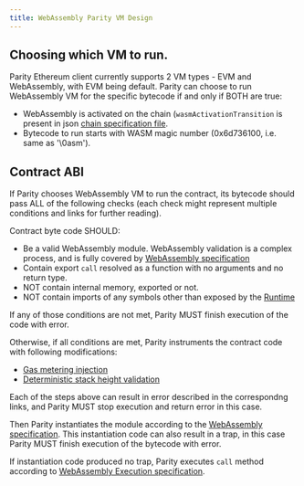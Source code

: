 ```yaml
---
title: WebAssembly Parity VM Design
---
```


## Choosing which VM to run.

Parity Ethereum client currently supports 2 VM types - EVM and WebAssembly, with EVM being default. Parity can choose to run WebAssembly VM for the specific bytecode if and only if BOTH are true:

- WebAssembly is activated on the chain (`wasmActivationTransition` is present in json [chain specification file](Chain-specification.md).
- Bytecode to run starts with WASM magic number (0x6d736100, i.e. same as '\0asm').

## Contract ABI

If Parity chooses WebAssembly VM to run the contract, its bytecode should pass ALL of the following checks (each check might represent multiple conditions and links for further reading).

Contract byte code SHOULD:

- Be a valid WebAssembly module. WebAssembly validation is a complex process, and is fully covered by [WebAssembly specification](https://webassembly.github.io/spec/core/valid/index.html)
- Contain export `call` resolved as a function with no arguments and no return type.
- NOT contain internal memory, exported or not.
- NOT contain imports of any symbols other than exposed by the [Runtime](WebAssembly-Runtime.md)

If any of those conditions are not met, Parity MUST finish execution of the code with error.

Otherwise, if all conditions are met, Parity instruments the contract code with following modifications:
- [Gas metering injection](WebAssembly-GasMetering.md)
- [Deterministic stack height validation](WebAssembly-StackHeight.md)

Each of the steps above can result in error described in the correspondng links, and Parity MUST stop execution and return error in this case.

Then Parity instantiates the module according to the [WebAssembly specification](https://webassembly.github.io/spec/core/exec/modules.html?highlight=instantiation#exec-instantiation). This instantiation code can also result in a trap, in this case Parity MUST finish execution of the bytecode with error.

If instantiation code produced no trap, Parity executes `call` method according to [WebAssembly Execution specification](https://webassembly.github.io/spec/core/exec/index.html).